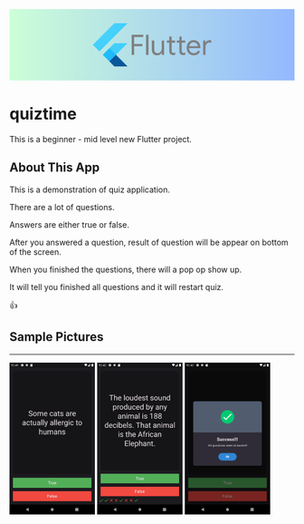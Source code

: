 ![Flutter](./mpic/flutter.png)

# **quiztime**

This is a beginner - mid level new Flutter project.

## **About This App**

This is a demonstration of quiz application.

There are a lot of questions.

Answers are either true or false.

After you answered a question, result of question will be appear on bottom of the screen.

When you finished the questions, there will a pop op show up.

It will tell you finished all questions and it will restart quiz.

👍

## **Sample Pictures**

---

<img src="./mpic/example1.png" style="width:30%">
<img src="./mpic/example2.png" style="width:30%">
<img src="./mpic/example3.png" style="width:30%">
